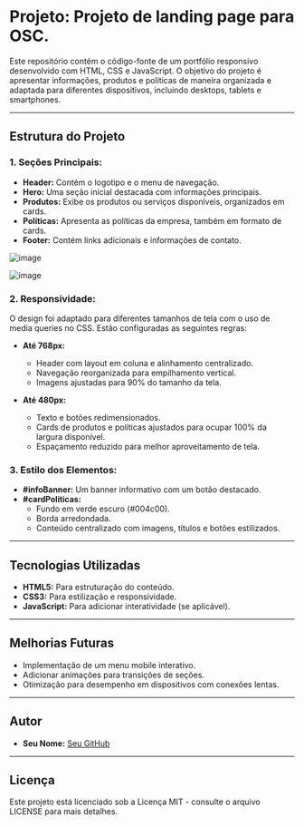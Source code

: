 # Projeto: Projeto de landing page para OSC.

Este repositório contém o código-fonte de um portfólio responsivo desenvolvido com HTML, CSS e JavaScript. 
O objetivo do projeto é apresentar informações, produtos e políticas de maneira organizada e adaptada para diferentes dispositivos, 
incluindo desktops, tablets e smartphones.

---

## Estrutura do Projeto

### 1. **Seções Principais:**

- **Header:** Contém o logotipo e o menu de navegação.
- **Hero:** Uma seção inicial destacada com informações principais.
- **Produtos:** Exibe os produtos ou serviços disponíveis, organizados em cards.
- **Políticas:** Apresenta as políticas da empresa, também em formato de cards.
- **Footer:** Contém links adicionais e informações de contato.

![image](https://github.com/user-attachments/assets/945bcbca-e07b-4797-8a23-a6745b1c20aa)

![image](https://github.com/user-attachments/assets/94eb2d87-63ff-48eb-baa7-4d9825b049ea)

### 2. **Responsividade:**

O design foi adaptado para diferentes tamanhos de tela com o uso de media queries no CSS. Estão configuradas as seguintes regras:

- **Até 768px:**
  - Header com layout em coluna e alinhamento centralizado.
  - Navegação reorganizada para empilhamento vertical.
  - Imagens ajustadas para 90% do tamanho da tela.

- **Até 480px:**
  - Texto e botões redimensionados.
  - Cards de produtos e políticas ajustados para ocupar 100% da largura disponível.
  - Espaçamento reduzido para melhor aproveitamento de tela.

### 3. **Estilo dos Elementos:**

- **#infoBanner:** Um banner informativo com um botão destacado.
- **#cardPoliticas:**
  - Fundo em verde escuro (#004c00).
  - Borda arredondada.
  - Conteúdo centralizado com imagens, títulos e botões estilizados.

---

## Tecnologias Utilizadas

- **HTML5:** Para estruturação do conteúdo.
- **CSS3:** Para estilização e responsividade.
- **JavaScript:** Para adicionar interatividade (se aplicável).

---

## Melhorias Futuras

- Implementação de um menu mobile interativo.
- Adicionar animações para transições de seções.
- Otimização para desempenho em dispositivos com conexões lentas.


---

## Autor

- **Seu Nome:** [Seu GitHub](https://github.com/seu-usuario)

---

## Licença

Este projeto está licenciado sob a Licença MIT - consulte o arquivo LICENSE para mais detalhes.
